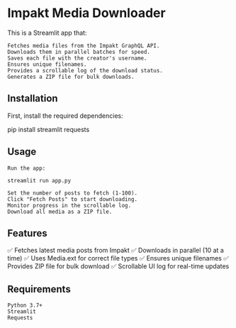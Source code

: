 # Impakt Media Downloader

This is a Streamlit app that:

    Fetches media files from the Impakt GraphQL API.
    Downloads them in parallel batches for speed.
    Saves each file with the creator's username.
    Ensures unique filenames.
    Provides a scrollable log of the download status.
    Generates a ZIP file for bulk downloads.

## Installation

First, install the required dependencies:

pip install streamlit requests

## Usage

    Run the app:

    streamlit run app.py

    Set the number of posts to fetch (1-100).
    Click "Fetch Posts" to start downloading.
    Monitor progress in the scrollable log.
    Download all media as a ZIP file.

## Features

✅ Fetches latest media posts from Impakt
✅ Downloads in parallel (10 at a time)
✅ Uses Media.ext for correct file types
✅ Ensures unique filenames
✅ Provides ZIP file for bulk download
✅ Scrollable UI log for real-time updates

## Requirements

    Python 3.7+
    Streamlit
    Requests